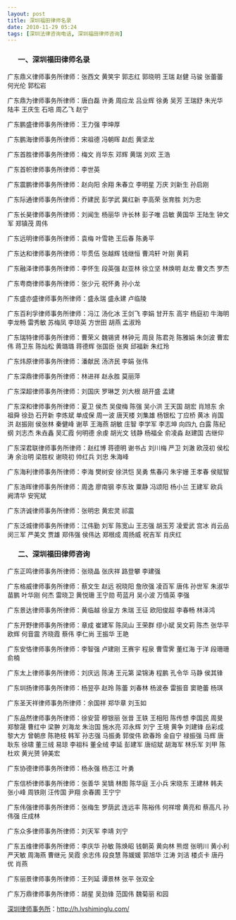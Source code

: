 ```yaml
---
layout: post
title: 深圳福田律师名录
date: 2010-11-29 05:24
tags: [深圳法律咨询电话, 深圳福田律师咨询]
---
```

<ol>
<h3>一、深圳福田律师名录</h3>
</ol>
广东鼎义律师事务所律师：张西文 黄笑宇 郭志红 郭晓明 王瑞 赵健 马骏 张蕾蕾 何光伦 郭松岩

广东鼎为律师事务所律师：唐白磊 许勇 周应龙 吕业辉 徐勇 吴芳 王瑞舒 朱光华 陆丰 王庆生 石培 周乙飞 赵宁

广东鹏盛律师事务所律师：王力强 李坤厚

广东鹏海律师事务所律师：宋祖德 冯朝晖 赵彪 黄坚龙

广东首胜律师事务所律师：梅文 肖华东 邓辉 黄瑞 刘欢 王浩

广东首帜律师事务所律师：李世英

广东震鹏律师事务所律师：赵向阳 余翔 朱春立 李明星 万庆 刘新生 孙启刚

广东际通律师事务所律师：乔建民 彭学武 冀红新 李高荣 张育胜 刘为忠

广东长昊律师事务所律师：刘闻生 杨丽华 许长林 彭子唯 吕敏 黄国华 王陆生 钟文军 郑镇茂 周伟

广东远明律师事务所律师：袁梅 叶雪艳 王后春 陈勇平

广东达和律师事务所律师：毕贯伍 张越辉 钱继恒 曹鸿轩 叶刚 黄莉

广东融泽律师事务所律师：李怀生 段英强 赵亚林 徐立坚 林焕明 赵龙 曹文杰 罗杰

广东粤商律师事务所律师：张少元 祝怀勇 孙小龙

广东盛亦盛律师事务所律师：盛永瑞 盛永建 卢临陵

广东百利孚律师事务所律师：冯江 汤化冰 王剑飞 李娟 甘开东 高宇 杨庭初 牛海明 李龙畅 雷秀敏 苏梅凤 李琼英 方世田 胡燕 孟淑玲

广东瑞特律师事务所律师：曹荣义 魏锡贤 林钟元 周艮 陈君尧 陈雅娟 朱剑波 曹宏伟 蒋卫东 陈灿松 黄璐璐 蒋德辉 张国臣 张爽 邱福新 朱红玲

广东炜原律师事务所律师：潘献民 汤济民 李娟 张伟

广东深鼎律师事务所律师：林进祥 赵永胜 莫丽萍

广东深超律师事务所律师：刘国庆 罗琳芝 刘大根 胡开盛 孟建

广东深和律师事务所律师：夏卫 侯杰 吴俊梅 陈强 吴小洪 王天国 胡宏 肖旭东 余祖舜 徐劲 石开新 李炼斌 单成保 周一波 唐天楼 刘集雄 杨银松 丁应桥 黄冰 肖国洪 赵振刚 侯张林 秦健峰 谢苹 王海燕 胡敏 庄智 李学军 李志坤 向四九 白露 陈纪纲 刘志杰 朱垚鑫 吴汇霞 何明德 余虔 胡光文 钱静 杨福全 俞凌淼 赵建国 古继仰

广东深君联律师事务所律师：赵红博 蒋德明 谢书占 刘川梅 严卫 刘澈 欧茂初 侯松涛 余治明 梁胜权 谢晓初 帅红兵 刘忠 朱海峰

广东海利律师事务所律师：李海 樊树安 徐洪恺 吴勇 焦春闪 朱宇姗 王孝春 侯赋智

广东浩晖律师事务所律师：周逸 廖南钢 李东玫 粟静 冯颂阳 杨小兰 王建军 欧兵 阙清华 安宪斌

广东济诚律师事务所律师：张明忠 黄宏灵 祁震

广东泛城律师事务所律师：江伟勤 刘军 陈宽山 王志强 胡玉芳 凌爱武 宫冰 肖云品 闵三军 严美文 贾雄 郑伟强 侯伟达 郑根成 周扬威 祝吉军 肖庆红
<ol>
<h3>二、深圳福田律师咨询</h3>
</ol>
广东正鸣律师事务所律师：张晓晶 张庆祥 路登攀 李建强

广东格威律师事务所律师：蔡文生 赵远 祝晓阳 詹欣强 凌百军 唐伟 孙世军 朱淑华 苗鹏 叶华刚 何杰 雷晓卫 黄悦珊 王宁勋 苟蓝月 吴小波 万情英 李强

广东景达律师事务所律师：黄临越 徐呈方 朱瑞 王征 欧阳俊超 李春畅 林泽鸿

广东开野律师事务所律师：章成 崔建军 陈凤山 王荣群 缪小斌 吴文莉 陈杰 张华平 欧辉 何音震 齐晓霞 蔡伟 李仁尚 王振华 王艳

广东安恪律师事务所律师：李智强 卢建刚 王赛宇 程泉 曹雪霁 董红海 于洋 段珊珊 俞楠

广东太上律师事务所律师：刘庆远 陈涛 王元第 梁锦涛 程鹏 孔令华 马静 侯其锋

广东圳扬律师事务所律师：杨翌亭 赵玲 陈蕾 刘春林 杨波泰 雷振音 窦艳蕾 杨琪

广东圣天祥律师事务所律师：余国祥 郑华章 刘玉如

广东品然律师事务所律师：徐安营 穆银丽 张昔 王轶 王相阳 陈传想 李国民 周旻 郑黎晟 曹红中 梁翀 刘海龙 朱治国 施水亮 邓永辉 刘宁 王境 黄争 刘建锋 岳彩成 黎大方 曾朝彦 陈艳枝 韩军 孙志强 马振勇 郭俊伟 欧春玲 金自宁 禄振强 马辉 唐耿东 徐啸 董三绒 易琼 李祖科 董全绒 李延 彭建军 唐绍斌 胡海军 林乐军 刘甲 陈杜欢 黄光赟 钟美宏

广东协德律师事务所律师：杨永强 杨志江 叶勇

广东信桥律师事务所律师：张善华 吴镝 林图 陈华庭 王小兵 宋晓东 王建林 韩夫 张小峰 周铁刚 汪传国 尹翔 余春圃 王宁宁

广东伟强律师事务所律师：张梅生 罗荫武 连远丰 陈裕伟 何祥增 黄亮和 蔡高凡 孙伟强 庄成林

广东众多律师事务所律师：刘天军 李靖 刘宁

广东五维律师事务所律师：李庆华 孙敏 陈焕昭 钱朝英 黄向林 熊煜 张明川 黄小利 严天敏 周海燕 曹继元 吴霞 余志伟 段良慧 陈媛媛 郭旭华 江涛 刘洁 楼贞卡 唐丹优 肖燕

广东丽景律师事务所律师：王列延 谭景林 张平 张双全

广东万鼎律师事务所律师：胡星 吴劲锋 范国伟 魏菊丽 和园

<a href="http://h.lvshiminglu.com/">深圳律师事务所</a>：<a href="http://h.lvshiminglu.com/">http://h.lvshiminglu.com/</a>

